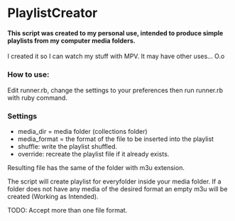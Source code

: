 # PlaylistCreator

#### This script was created to my personal use, intended to produce simple playlists from my computer media folders.

I created it so I can watch my stuff with MPV. It may have other uses... O.o

### How to use:
Edit runner.rb, change the settings to your preferences then run runner.rb with ruby command.

### Settings
* media_dir = media folder (collections folder)
* media_format = the format of the file to be inserted into the playlist
* shuffle: write the playlist shuffled.
* override: recreate the playlist file if it already exists.

Resulting file has the same of the folder with m3u extension.

The script will create playlist for everyfolder inside your media folder. If a folder does not have any media of the desired format an empty m3u will be created (Working as Intended).

TODO: Accept more than one file format.
